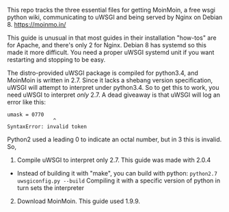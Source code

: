 This repo tracks the three essential files for getting MoinMoin, a free wsgi python wiki, communicating to uWSGI and being served by Nginx on Debian 8. https://moinmo.in/

This guide is unusual in that most guides in their installation "how-tos" are for Apache, and there's only 2 for Nginx.
Debian 8 has systemd so this made it more difficult. You need a proper uWSGI systemd unit if you want restarting and stopping to be easy.

The distro-provided uWSGI package is compiled for python3.4, and MoinMoin is written in 2.7. Since it lacks a shebang version specification, uWSGI will attempt to interpret under python3.4. So to get this to work, you need uWSGI to interpret *only* 2.7. A dead giveaway is that uWSGI will log an error like this:

```
umask = 0770
               ^
SyntaxError: invalid token
```

Python2 used a leading 0 to indicate an octal number, but in 3 this is invalid. So,

1. Compile uWSGI to interpret only 2.7. This guide was made with 2.0.4
  * Instead of building it with "make", you can build with python:
  ```python2.7 uwsgiconfig.py --build```
    Compiling it with a specific version of python in turn sets the interpreter
2. Download MoinMoin. This guide used 1.9.9. 
